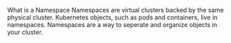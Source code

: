 What is a Namespace
Namespaces are virtual clusters backed by the same physical cluster. Kubernetes objects, such as pods and containers, live in namespaces. Namespaces are a way to seperate and organize objects in your cluster.
